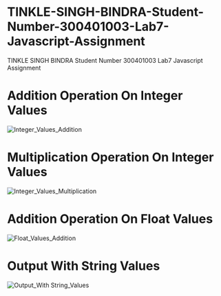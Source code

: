 # TINKLE-SINGH-BINDRA-Student-Number-300401003-Lab7-Javascript-Assignment
TINKLE SINGH BINDRA Student Number 300401003 Lab7 Javascript Assignment

# Addition Operation On Integer Values

![Integer_Values_Addition](https://github.com/user-attachments/assets/241f505d-d29f-40c5-a6c8-b49b6db8b164)


# Multiplication Operation On Integer Values

![Integer_Values_Multiplication](https://github.com/user-attachments/assets/e882aaff-982a-43bc-a303-97f413dbbf3d)


# Addition Operation On Float Values

![Float_Values_Addition](https://github.com/user-attachments/assets/15ac1ca9-040f-496f-818a-228c09e621a0)


# Output With String Values

![Output_With String_Values](https://github.com/user-attachments/assets/26ae3195-f258-4f8b-8d8f-efaa86393f77)
